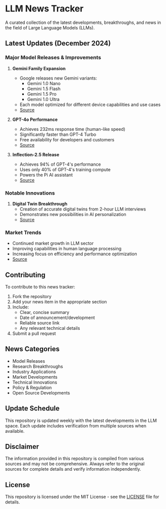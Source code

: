 # LLM News Tracker

A curated collection of the latest developments, breakthroughs, and news in the field of Large Language Models (LLMs).

## Latest Updates (December 2024)

### Major Model Releases & Improvements

1. **Gemini Family Expansion**
   - Google releases new Gemini variants:
     - Gemini 1.0 Nano
     - Gemini 1.5 Flash
     - Gemini 1.5 Pro
     - Gemini 1.0 Ultra
   - Each model optimized for different device capabilities and use cases
   - [Source](https://www.shakudo.io/blog/top-9-large-language-models)

2. **GPT-4o Performance**
   - Achieves 232ms response time (human-like speed)
   - Significantly faster than GPT-4 Turbo
   - Free availability for developers and customers
   - [Source](https://www.techtarget.com/whatis/feature/12-of-the-best-large-language-models)

3. **Inflection-2.5 Release**
   - Achieves 94% of GPT-4's performance
   - Uses only 40% of GPT-4's training compute
   - Powers the Pi AI assistant
   - [Source](https://explodingtopics.com/blog/list-of-llms)

### Notable Innovations

1. **Digital Twin Breakthrough**
   - Creation of accurate digital twins from 2-hour LLM interviews
   - Demonstrates new possibilities in AI personalization
   - [Source](https://highpeaksw.com/news/latest-llm-news-how-tech-giants-are-innovating-ai-development/)

### Market Trends

- Continued market growth in LLM sector
- Improving capabilities in human language processing
- Increasing focus on efficiency and performance optimization
- [Source](https://springsapps.com/knowledge/large-language-model-statistics-and-numbers-2024)

## Contributing

To contribute to this news tracker:

1. Fork the repository
2. Add your news item in the appropriate section
3. Include:
   - Clear, concise summary
   - Date of announcement/development
   - Reliable source link
   - Any relevant technical details
4. Submit a pull request

## News Categories

- Model Releases
- Research Breakthroughs
- Industry Applications
- Market Developments
- Technical Innovations
- Policy & Regulation
- Open Source Developments

## Update Schedule

This repository is updated weekly with the latest developments in the LLM space. Each update includes verification from multiple sources when available.

## Disclaimer

The information provided in this repository is compiled from various sources and may not be comprehensive. Always refer to the original sources for complete details and verify information independently.

## License

This repository is licensed under the MIT License - see the [LICENSE](LICENSE) file for details.